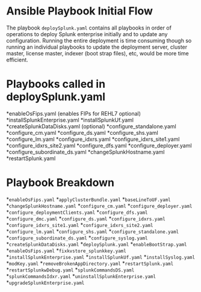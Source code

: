# Ansible Playbook Initial Flow

The playbook `deploySplunk.yaml` contains all playbooks in order of operations to deploy Splunk enterprise initially and to update any configuration.  Running the entire deployment is time consuming though so running an individual playbooks to update the deployment server, cluster master, license master, indexer (boot strap files), etc, would be more time efficient.

# Playbooks called in deploySplunk.yaml

*enableOsFips.yaml (enables FIPs for REHL7 optional)
*installSplunkEnterprise.yaml
*installSplunkUf.yaml
*createSplunkDataDisks.yaml (optional)
*configure_standalone.yaml
*configure_cm.yaml
*configure_ds.yaml
*configure_shs.yaml
*configure_lm.yaml
*configure_idxrs.yaml
*configure_idxrs_site1.yaml
*configure_idxrs_site2.yaml
*configure_dfs.yaml
*configure_deployer.yaml
*configure_subordinate_ds.yaml
*changeSplunkHostname.yaml
*restartSplunk.yaml



# Playbook Breakdown

*`enableOsFips.yaml`
*`applyClusterBundle.yaml`
*`baseLineToUF.yaml`
*`changeSplunkHostname.yaml`
*`configure_cm.yaml`
*`configure_deployer.yaml`
*`configure_deploymentClients.yaml`
*`configure_dfs.yaml`
*`configure_dmc.yaml`
*`configure_ds.yaml`
*`configure_idxrs.yaml`
*`configure_idxrs_site1.yaml`
*`configure_idxrs_site2.yaml`
*`configure_lm.yaml`
*`configure_shs.yaml`
*`configure_standalone.yaml`
*`configure_subordinate_ds.yaml`
*`configure_syslog.yaml`
*`createSplunkDataDisks.yaml`
*`deploySplunk.yaml`
*`enableBootStrap.yaml`
*`enableOsFips.yaml`
*`fixkvstore_splunkkey.yaml`
*`installSplunkEnterprise.yaml`
*`installSplunkUf.yaml`
*`installSyslog.yaml`
*`modKey.yaml`
*`removeBrokenAppDirectory.yaml`
*`restartSplunk.yaml`
*`restartSplunkwDebug.yaml`
*`splunkCommandsDS.yaml`
*`splunkCommandsIdxr.yaml`
*`uninstallSplunkEnterprise.yaml`
*`upgradeSplunkEnterprise.yaml`
